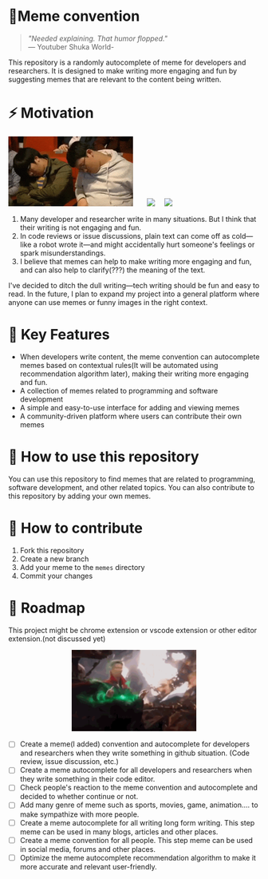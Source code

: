 
# 👾Meme convention

> _"Needed explaining. That humor flopped."_  
>  — Youtuber Shuka World-

This repository is a randomly autocomplete of meme for developers and researchers.
It is designed to make writing more engaging and fun by suggesting memes that are relevant to the content being written.


# ⚡️ Motivation

<p float="left">
  <img src="resources/readme/sleep_clap.gif" width="250" />
  &nbsp; <!-- adds spacing -->
  &nbsp;&nbsp;&nbsp;
  <img src="https://github.com/user-attachments/assets/0c5074ef-d235-4a70-9292-9c33c3fb8dcc" width="250" />
  &nbsp;&nbsp;&nbsp;
  <img src="resources/readme/koojacheol_why.gif" width="250" />
</p>

1. Many developer and researcher write in many situations. But I think that their writing is not engaging and fun.
2. In code reviews or issue discussions, plain text can come off as cold—like a robot wrote it—and might accidentally hurt someone's feelings or spark misunderstandings.
3. I believe that memes can help to make writing more engaging and fun, and can also help to clarify(???) the meaning of the text.

I've decided to ditch the dull writing—tech writing should be fun and easy to read.
In the future, I plan to expand my project into a general platform where anyone can use memes or funny images in the right context.


# 🔑 Key Features
- When developers write content, the meme convention can autocomplete memes based on contextual rules(It will be automated using recommendation algorithm later), making their writing more engaging and fun.
- A collection of memes related to programming and software development
- A simple and easy-to-use interface for adding and viewing memes
- A community-driven platform where users can contribute their own memes

# 🤷 How to use this repository
You can use this repository to find memes that are related to programming, software development, and other related topics.
You can also contribute to this repository by adding your own memes.

# 🤾 How to contribute
1. Fork this repository
2. Create a new branch
3. Add your meme to the `memes` directory
4. Commit your changes

# 🚗 Roadmap
This project might be chrome extension or vscode extension or other editor extension.(not discussed yet)

<p align="center">
    <img src="resources/readme/dr_strange.gif" width="250">
</p>

- [ ] Create a meme(I added) convention and autocomplete for developers and researchers when they write something in github situation. (Code review, issue discussion, etc.)
- [ ] Create a meme autocomplete for all developers and researchers when they write something in their code editor.
- [ ] Check people's reaction to the meme convention and autocomplete and decided to whether continue or not.
- [ ] Add many genre of meme such as sports, movies, game, animation.... to make sympathize with more people.
- [ ] Create a meme autocomplete for all writing long form writing. This step meme can be used in many blogs, articles and other places.
- [ ] Create a meme convention for all people. This step meme can be used in social media, forums and other places.
- [ ] Optimize the meme autocomplete recommendation algorithm to make it more accurate and relevant user-friendly.

